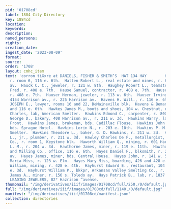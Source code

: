 ```yaml
---
pid: '01708cd'
label: 1884 City Directory
key: 1884cd
location: 
keywords: 
description: 
named_persons: 
rights: 
creation_date: 
ingest_date: '2023-08-09'
format: 
source: 
order: '1708'
layout: cmhc_item
text: 'corron tiGxre at DANIELS, FISHER & SMITH’S  HAT 134 HAY        Hatten O. A.,
  r. room 6, 116 e. 6th.  Hatten Robert L., real estate and mines, r. 614 Harrison
  av.  Hauck C. C., jeweler, r. 121 w. 8th.  Haughey Robert L., teamster, G. D. Kinnear.  Hause
  Fred, r. 408 e. 7th.  Hause Samuel, contractor, r. 408 e. 7th.  Hause Silas, miner,
  r. 408 e. 7th.  Hauser Herman, jeweler, r. 113 w. 6th.  Hauser Irving, jeweler,
  4154 Warrison av., r. 225 Harrison av.  Havens H. Will., r. 116 e. 6th.  HAVENS
  JOSEPH E., lawyer, rooms 16 and 22, DeMaineville blk.  Havens & Beman Block, 114
  and 116 e. 6th.  Hawkes James M., boots and shoes, 104 w. Chestnut, r. 120 e. 7th.  Hawkins
  Charles, lab, American Smelter.  Hawkins Edmond C., carpenter, r. 800 e. 4th.  Hawkins
  George D., bakery, 408 Harrison av., r. 211 w. 3d.  Hawkins Harry, lab, r. 702 w.
  Front.  Hawkins James, brakeman, bds. Cadillac Flouse.  Hawkins John L., miner,
  bds. Sprague Hotel.  Hawkins Lorin N., r. 203 e. 10th.  Hawkins P. M., lab, LaPlata
  Smelter.  Hawkins Theodore L., baker, G. D. Hawkins, r. 211 w. 3d.  Hawkins Theodore
  L., jr., plumber, r. 211 w. 3d.  Hawley Charles De F., metallurgist, Manville Smelting
  Co., r. room 1, Keystone blk.  Haworth William Q., mining, r. 601 Harrison av.  Haws
  L. M., r. 204 w. 3d.  Hawthorne James, miner, r. 119 e. 11th.  Hawthorne Mining
  and Milling Co., office, 116 e. 6th.  Hayes Daniel F., blksmith, r. 218 St. Louis
  av.  Hayes James, miner, bds. Central House.  Hayes John, r. 141 w. 5th.  Hayes
  Maria Miss, r. 123 w. Elm.  Hayes Mary Miss, boarding, 426 and 428 e. 4th.  Hayes
  William, mining, r. 428 e. 4th.  Hayhurst Edward E., restaurant, 104 e. 2d, r. 113
  e. 3d.  Hayhurst William P., bkkpr, Arkansas Valley Smelting Co., r. 404 c. 4th.  Hays
  James A., miner, r. 156 s. Toledo ay.  Hays Patrick B., lab, r. 1837 e. 10th.  THE
  LEADING JEWELERS, 02° Hazrison “avense.       '
thumbnail: "/img/derivatives/iiif/images/01708cd/full/250,/0/default.jpg"
full: "/img/derivatives/iiif/images/01708cd/full/1140,/0/default.jpg"
manifest: "/img/derivatives/iiif/01708cd/manifest.json"
collection: directories
---
```

